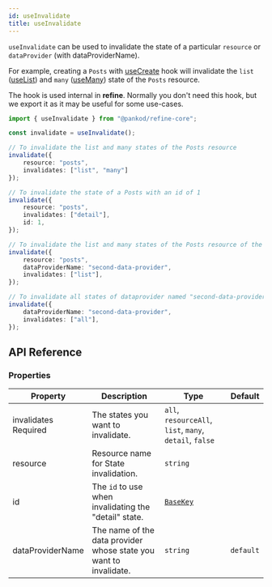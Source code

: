 ```yaml
---
id: useInvalidate
title: useInvalidate
---
```


`useInvalidate` can be used to invalidate the state of a particular `resource` or `dataProvider` (with dataProviderName). 

For example, creating a `Posts` with [useCreate](/docs/api-reference/core/hooks/data/useCreate/) hook will invalidate the `list` ([useList](/docs/api-reference/core/hooks/data/useList)) and `many` ([useMany](/api-reference/core/hooks/data/useMany.md)) state of the `Posts` resource.

The hook is used internal in **refine**. Normally you don't need this hook, but we export it as it may be useful for some use-cases.

```ts
import { useInvalidate } from "@pankod/refine-core";

const invalidate = useInvalidate();

// To invalidate the list and many states of the Posts resource
invalidate({
    resource: "posts",
    invalidates: ["list", "many"]
});

// To invalidate the state of a Posts with an id of 1
invalidate({
    resource: "posts",
    invalidates: ["detail"],
    id: 1,
});

// To invalidate the list and many states of the Posts resource of the dataProvider named "second-data-provider"
invalidate({
    resource: "posts",
    dataProviderName: "second-data-provider",
    invalidates: ["list"],
});

// To invalidate all states of dataprovider named "second-data-provider"
invalidate({
    dataProviderName: "second-data-provider",
    invalidates: ["all"],
});
```

## API Reference

### Properties

| Property         | Description                                                                                        | Type                                                    | Default   |
| ---------------- | -------------------------------------------------------------------------------------------------- | ------------------------------------------------------- | --------- |
| <div className="required-block"><div>invalidates</div> <div className="required">Required</div></div>      | The states you want to invalidate.                                                                  | `all`, `resourceAll`, `list`, `many`, `detail`, `false` |           |
| resource         | Resource name for State invalidation.                                                               | `string`                                                |           |
| id               | The `id` to use when invalidating the "detail" state.                                               | [`BaseKey`](/api-reference/core/interfaces.md#basekey)                |           |
| dataProviderName | The name of the data provider whose state you want to invalidate. | `string`                                                | `default` |
